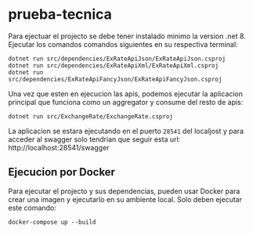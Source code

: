 # prueba-tecnica

Para ejectuar el projecto se debe tener instalado minimo la version .net 8. Ejecutar los comandos comandos siguientes en su respectiva terminal:
```shell
dotnet run src/dependencies/ExRateApiJson/ExRateApiJson.csproj
dotnet run src/dependencies/ExRateApiXml/ExRateApiXml.csproj
dotnet run src/dependencies/ExRateApiFancyJson/ExRateApiFancyJson.csproj
```

Una vez que esten en ejecucion las apis, podemos ejecutar la aplicacion principal que funciona como un aggregator y consume del resto de apis:
```shell
dotnet run src/ExchangeRate/ExchangeRate.csproj
```

La aplicacion se estara ejecutando en el puerto `28541` del localjost y para acceder al swagger solo tendrian que seguir esta url: http://localhost:28541/swagger

## Ejecucion por Docker

Para ejecutar el projecto y sus dependencias, pueden usar Docker para crear una imagen y ejecutarlo en su ambiente local. Solo deben ejecutar este comando:
```shell
docker-compose up --build
```